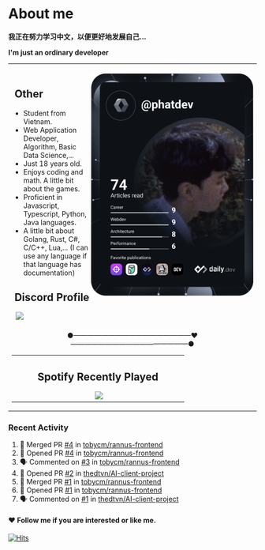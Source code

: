 # About me

<p><b>我正在努力学习中文，以便更好地发展自己...</b></p>
<p><b>I'm just an ordinary developer</b></p>

<div>
    <table align="center">
        <tr>
            <td>
                <div align="right">
                    <br/>
                    <img align="right" height="450px" src="https://github.com/phatdev12/phatdev12/blob/main/devcard.svg"/>
                </div>
                <h2> ‍ ‍Other</h2>
                <ul>    
                    <li>Student from Vietnam.</li>
                    <li>Web Application Developer, Algorithm, Basic Data Science,...</li>
                    <li>Just 18 years old.</li>
                    <li>Enjoys coding and math. A little bit about the games.</li>
                    <li>Proficient in Javascript, Typescript, Python, Java languages.</li>
                    <li>A little bit about Golang, Rust, C#, C/C++, Lua,... (I can use any language if that language has documentation)</li>
                </ul>
                <h2> ‍ ‍Discord Profile</h2>
                <span> ‍ ‍   </span><a href="https://discord.com/users/989176587469586482"><img src="https://discord-readme-badge.vercel.app/api?id=989176587469586482"/></a>
            </td>
        </tr>
        <tr>
            <td>
                <table align="center">
                    <p align="center">●—————————————————❤️—————————————————●</p>
                    <td>
                        <h2 align="center">Spotify Recently Played</h2>
                        <span> ‍   ‍   ‍   ‍   ‍   ‍   ‍   ‍   ‍   ‍   ‍   ‍   ‍   ‍   ‍   ‍   ‍     ‍   ‍   ‍   ‍   ‍     ‍   ‍   ‍   ‍   ‍     ‍   ‍     ‍   ‍     ‍   ‍     ‍   ‍       ‍   ‍     ‍   ‍       ‍   ‍     ‍   ‍  <img align="top" src="https://spotify-recently-played-readme.vercel.app/api?user=31atwjjntby7tk6j2xodxggmlio4&count=5"/>     ‍   ‍     ‍   ‍       ‍   ‍     ‍   ‍     ‍   ‍     ‍   ‍     ‍   ‍   ‍   ‍   ‍     ‍   ‍   ‍   ‍   ‍   ‍   ‍   ‍   ‍   ‍   ‍   ‍   ‍   ‍   ‍   ‍   ‍   ‍   ‍   ‍   ‍     ‍   ‍     ‍   ‍  </span>
                    </td>
                </table>
            </td>
        </tr> 
    </table>

</div>

### Recent Activity
<!--START_SECTION:activity-->
1. 🎉 Merged PR [#4](https://github.com/tobycm/rannus-frontend/pull/4) in [tobycm/rannus-frontend](https://github.com/tobycm/rannus-frontend)
2. 💪 Opened PR [#4](https://github.com/tobycm/rannus-frontend/pull/4) in [tobycm/rannus-frontend](https://github.com/tobycm/rannus-frontend)
3. 🗣 Commented on [#3](https://github.com/tobycm/rannus-frontend/issues/3#issuecomment-2343311210) in [tobycm/rannus-frontend](https://github.com/tobycm/rannus-frontend)
4. 💪 Opened PR [#2](https://github.com/thedtvn/AI-client-project/pull/2) in [thedtvn/AI-client-project](https://github.com/thedtvn/AI-client-project)
5. 🎉 Merged PR [#1](https://github.com/tobycm/rannus-frontend/pull/1) in [tobycm/rannus-frontend](https://github.com/tobycm/rannus-frontend)
6. 💪 Opened PR [#1](https://github.com/tobycm/rannus-frontend/pull/1) in [tobycm/rannus-frontend](https://github.com/tobycm/rannus-frontend)
7. 🗣 Commented on [#1](https://github.com/thedtvn/AI-client-project/pull/1#issuecomment-2320912209) in [thedtvn/AI-client-project](https://github.com/thedtvn/AI-client-project)
<!--END_SECTION:activity-->


#### ❤ Follow me if you are interested or like me.

<a href="https://hits.sh/github.com/phatdev12/"><img alt="Hits" src="https://profile-counter.glitch.me/phatdev/count.svg"/></a>

